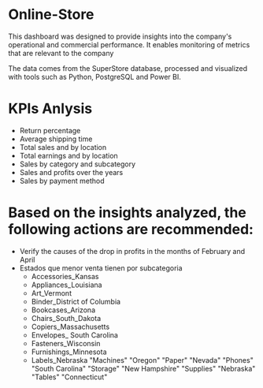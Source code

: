 # Online-Store
This dashboard was designed to provide insights into the company's operational and commercial performance. It enables monitoring of metrics that are relevant to the company


The data comes from the SuperStore database, processed and visualized with tools such as Python, PostgreSQL and Power BI.

# KPIs Anlysis

- Return percentage
- Average shipping time
- Total sales and by location
- Total earnings and by location
- Sales by category and subcategory
- Sales and profits over the years
- Sales by payment method

# Based on the insights analyzed, the following actions are recommended:

- Verify the causes of the drop in profits in the months of February and April
- Estados que menor venta tienen por subcategoria
  * Accessories_Kansas
  * Appliances_Louisiana
  * Art_Vermont
  * Binder_District of Columbia
  * Bookcases_Arizona
  * Chairs_South_Dakota
  * Copiers_Massachusetts
  * Envelopes_ South Carolina
  * Fasteners_Wisconsin
  * Furnishings_Minnesota
  * Labels_Nebraska
"Machines"	"Oregon"
"Paper"	"Nevada"
"Phones"	"South Carolina"
"Storage"	"New Hampshire"
"Supplies"	"Nebraska"
"Tables"	"Connecticut"
